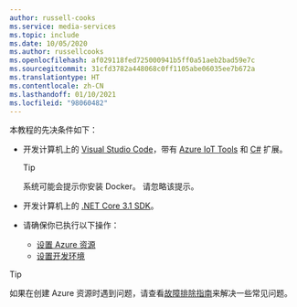 ```yaml
---
author: russell-cooks
ms.service: media-services
ms.topic: include
ms.date: 10/05/2020
ms.author: russellcooks
ms.openlocfilehash: af029118fed725000941b5ff0a51aeb2bad59e7c
ms.sourcegitcommit: 31cfd3782a448068c0ff1105abe06035ee7b672a
ms.translationtype: HT
ms.contentlocale: zh-CN
ms.lasthandoff: 01/10/2021
ms.locfileid: "98060482"
---
```

本教程的先决条件如下：

* 开发计算机上的 [Visual Studio Code](https://code.visualstudio.com/)，带有 [Azure IoT Tools](https://marketplace.visualstudio.com/items?itemName=vsciot-vscode.azure-iot-tools) 和 [C#](https://marketplace.visualstudio.com/items?itemName=ms-dotnettools.csharp) 扩展。

    > [!TIP]
    > 系统可能会提示你安装 Docker。 请忽略该提示。
* 开发计算机上的 [.NET Core 3.1 SDK](https://dotnet.microsoft.com/download/dotnet-core/thank-you/sdk-3.1.201-windows-x64-installer)。
* 请确保你已执行以下操作：
    
    * [设置 Azure 资源](../../../detect-motion-emit-events-quickstart.md#set-up-azure-resources)
    * [设置开发环境](../../../detect-motion-emit-events-quickstart.md#set-up-your-development-environment)

> [!TIP]
> 如果在创建 Azure 资源时遇到问题，请查看[故障排除指南](../../../troubleshoot-how-to.md#common-error-resolutions)来解决一些常见问题。